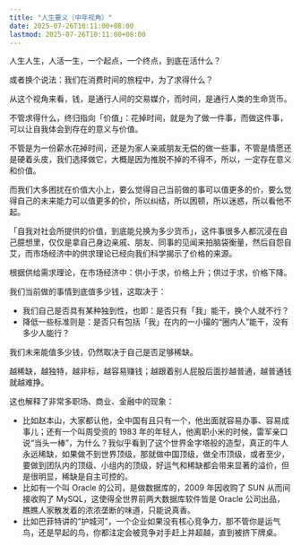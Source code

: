 ```yaml
---
title: "人生要义（中年视角）"
date: 2025-07-26T10:11:00+08:00
lastmod: 2025-07-26T10:11:00+08:00
---
```


人生人生，人活一生，一个起点，一个终点，到底在活什么？

<!--more-->

或者换个说法：我们在消费时间的旅程中，为了求得什么？

从这个视角来看，钱，是通行人间的交易媒介，而时间，是通行人类的生命货币。

不管求得什么，终归指向「价值」：花掉时间，就是为了做一件事，而做这件事，可以让自我体会到存在的意义与价值。

不管是为一份薪水花掉时间，还是为家人亲戚朋友无偿的做一些事，不管是情愿还是硬着头皮，我们选择做它，大概是因为推脱不掉的不得不，所以，一定存在意义和价值。

而我们大多困扰在价值大小上，要么觉得自己当前做的事可以值更多的价，要么觉得自己的未来能力可以值更多的价，所以纠结，所以困顿，所以迷惑，所以看他不起。

「自我对社会所提供的价值，到底能兑换为多少货币」，这件事很多人都沉浸在自己臆想里，仅仅是拿自己身边亲戚、朋友、同事的见闻来拍脑袋衡量，然后自怨自艾，而市场经济中的供求理论已经向我们科学揭示了价格的来源。

根据供给需求理论，在市场经济中：供小于求，价格上升；供过于求，价格下降。

我们当前做的事情到底值多少钱，这取决于：

- 我们自己是否具有某种独到性，也即：是否只有「我」能干，换个人就不行？
- 降低一些标准则是：是否只有包括「我」在内的一小撮的“圈内人”能干，没有多少人能行？

我们未来能值多少钱，仍然取决于自己是否足够稀缺。

越稀缺，越独特，越非标，越容易赚钱；越跟着别人屁股后面抄越普通，越普通钱就越难挣。

这也解释了非常多职场、商业、金融中的现象：

- 比如赵本山，大家都认他，全中国有且只有一个，他出面就容易办事、容易成事儿；还有一个叫周受资的 1983 年的年轻人，他离职小米的时候，雷军亲口说“当头一棒”，为什么？我似乎看到了这个世界金字塔般的造型，真正的牛人永远稀缺，如果做不到世界顶级，那就做中国顶级，做全市顶级，或者至少，要做到团队内的顶级、小组内的顶级，好运气和稀缺都会带来显著的溢价，但是很明显，稀缺是自主可控的。
- 比如有一个叫 Oracle 的公司，是做数据库的，2009 年因收购了 SUN 从而间接收购了 MySQL，这使得全世界前两大数据库软件皆是 Oracle 公司出品，瞧瞧人家散发着的浓浓垄断的味道，只能说真香。
- 比如巴菲特讲的“护城河”，一个企业如果没有核心竞争力，那不管你是运气鸟，还是早起的鸟，你都注定会被竞争对手赶上并超越，直到被挤下牌桌。